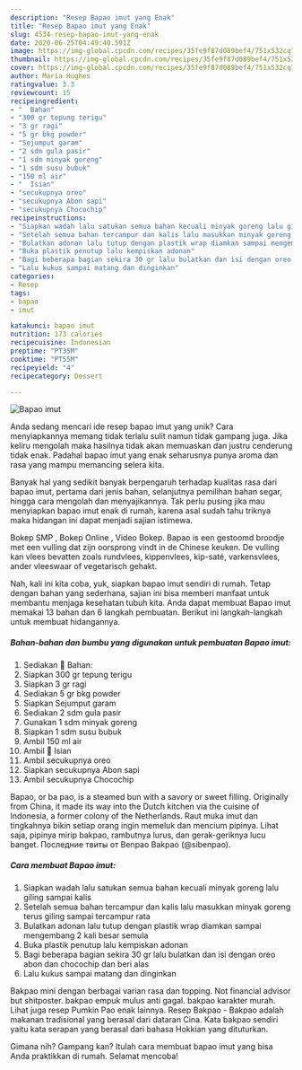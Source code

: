 ```yaml
---
description: "Resep Bapao imut yang Enak"
title: "Resep Bapao imut yang Enak"
slug: 4534-resep-bapao-imut-yang-enak
date: 2020-06-25T04:49:40.591Z
image: https://img-global.cpcdn.com/recipes/35fe9f87d089bef4/751x532cq70/bapao-imut-foto-resep-utama.jpg
thumbnail: https://img-global.cpcdn.com/recipes/35fe9f87d089bef4/751x532cq70/bapao-imut-foto-resep-utama.jpg
cover: https://img-global.cpcdn.com/recipes/35fe9f87d089bef4/751x532cq70/bapao-imut-foto-resep-utama.jpg
author: Maria Hughes
ratingvalue: 3.3
reviewcount: 15
recipeingredient:
- "  Bahan"
- "300 gr tepung terigu"
- "3 gr ragi"
- "5 gr bkg powder"
- "Sejumput garam"
- "2 sdm gula pasir"
- "1 sdm minyak goreng"
- "1 sdm susu bubuk"
- "150 ml air"
- "  Isian"
- "secukupnya oreo"
- "secukupnya Abon sapi"
- "secukupnya Chocochip"
recipeinstructions:
- "Siapkan wadah lalu satukan semua bahan kecuali minyak goreng lalu giling sampai kalis"
- "Setelah semua bahan tercampur dan kalis lalu masukkan minyak goreng terus giling sampai tercampur rata"
- "Bulatkan adonan lalu tutup dengan plastik wrap diamkan sampai mengembang 2 kali besar semula"
- "Buka plastik penutup lalu kempiskan adonan"
- "Bagi beberapa bagian sekira 30 gr lalu bulatkan dan isi dengan oreo abon dan chocochip dan beri alas"
- "Lalu kukus sampai matang dan dinginkan"
categories:
- Resep
tags:
- bapao
- imut

katakunci: bapao imut 
nutrition: 173 calories
recipecuisine: Indonesian
preptime: "PT35M"
cooktime: "PT55M"
recipeyield: "4"
recipecategory: Dessert

---
```



![Bapao imut](https://img-global.cpcdn.com/recipes/35fe9f87d089bef4/751x532cq70/bapao-imut-foto-resep-utama.jpg)

Anda sedang mencari ide resep bapao imut yang unik? Cara menyiapkannya memang tidak terlalu sulit namun tidak gampang juga. Jika keliru mengolah maka hasilnya tidak akan memuaskan dan justru cenderung tidak enak. Padahal bapao imut yang enak seharusnya punya aroma dan rasa yang mampu memancing selera kita.

Banyak hal yang sedikit banyak berpengaruh terhadap kualitas rasa dari bapao imut, pertama dari jenis bahan, selanjutnya pemilihan bahan segar, hingga cara mengolah dan menyajikannya. Tak perlu pusing jika mau menyiapkan bapao imut enak di rumah, karena asal sudah tahu triknya maka hidangan ini dapat menjadi sajian istimewa.

Bokep SMP , Bokep Online , Video Bokep. Bapao is een gestoomd broodje met een vulling dat zijn oorsprong vindt in de Chinese keuken. De vulling kan vlees bevatten zoals rundvlees, kippenvlees, kip-saté, varkensvlees, ander vleeswaar of vegetarisch gehakt.


Nah, kali ini kita coba, yuk, siapkan bapao imut sendiri di rumah. Tetap dengan bahan yang sederhana, sajian ini bisa memberi manfaat untuk membantu menjaga kesehatan tubuh kita. Anda dapat membuat Bapao imut memakai 13 bahan dan 6 langkah pembuatan. Berikut ini langkah-langkah untuk membuat hidangannya.

<!--inarticleads1-->

##### Bahan-bahan dan bumbu yang digunakan untuk pembuatan Bapao imut:

1. Sediakan  💐 Bahan:
1. Siapkan 300 gr tepung terigu
1. Siapkan 3 gr ragi
1. Sediakan 5 gr bkg powder
1. Siapkan Sejumput garam
1. Sediakan 2 sdm gula pasir
1. Gunakan 1 sdm minyak goreng
1. Siapkan 1 sdm susu bubuk
1. Ambil 150 ml air
1. Ambil  💐 Isian
1. Ambil secukupnya oreo
1. Siapkan secukupnya Abon sapi
1. Ambil secukupnya Chocochip


Bapao, or ba pao, is a steamed bun with a savory or sweet filling. Originally from China, it made its way into the Dutch kitchen via the cuisine of Indonesia, a former colony of the Netherlands. Raut muka imut dan tingkahnya bikin setiap orang ingin memeluk dan mencium pipinya. Lihat saja, pipinya mirip bakpao, rambutnya lurus, dan gerak-geriknya lucu banget. Последние твиты от Benpao Bakpao (@sibenpao). 

<!--inarticleads2-->

##### Cara membuat Bapao imut:

1. Siapkan wadah lalu satukan semua bahan kecuali minyak goreng lalu giling sampai kalis
1. Setelah semua bahan tercampur dan kalis lalu masukkan minyak goreng terus giling sampai tercampur rata
1. Bulatkan adonan lalu tutup dengan plastik wrap diamkan sampai mengembang 2 kali besar semula
1. Buka plastik penutup lalu kempiskan adonan
1. Bagi beberapa bagian sekira 30 gr lalu bulatkan dan isi dengan oreo abon dan chocochip dan beri alas
1. Lalu kukus sampai matang dan dinginkan


Bakpao mini dengan berbagai varian rasa dan topping. Not financial advisor but shitposter. bakpao empuk mulus anti gagal. bakpao karakter murah. Lihat juga resep Pumkin Pao enak lainnya. Resep Bakpao - Bakpao adalah makanan tradisional yang berasal dari dataran Cina. Kata bakpao sendiri yaitu kata serapan yang berasal dari bahasa Hokkian yang dituturkan. 

Gimana nih? Gampang kan? Itulah cara membuat bapao imut yang bisa Anda praktikkan di rumah. Selamat mencoba!
